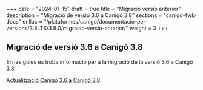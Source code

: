+++
date        = "2024-01-15"
draft        = true
title       = "Migració versió anterior"
description = "Migració de versió 3.6 a Canigó 3.8"
sections    = "canigo-fwk-docs"
enllac		= "/plataformes/canigo/documentacio-per-versions/3.8LTS/3.8.0/migracio-versio-anterior/"
weight		= 3
+++

## Migració de versió 3.6 a Canigó 3.8

En les guies es troba informació per a la migració de la versió 3.6 a Canigó 3.8.

[Actualització Canigó 3.6 a Canigó 3.8](/guies/2023-01-Howto-Actualitzacio_Canigo3_6_Canigo3_8/).

